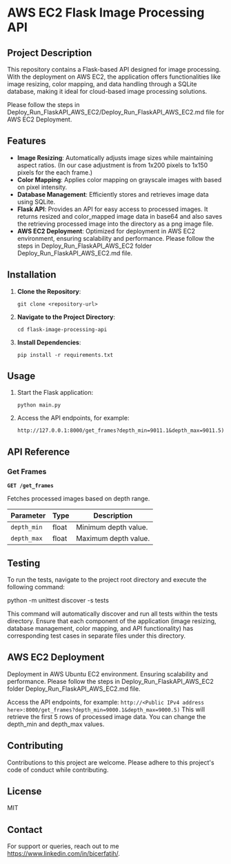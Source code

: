 # AWS EC2 Flask Image Processing API

## Project Description
This repository contains a Flask-based API designed for image processing. With the deployment on AWS EC2, the application offers functionalities like image resizing, color mapping, and data handling through a SQLite database, making it ideal for cloud-based image processing solutions.

Please follow the steps in Deploy_Run_FlaskAPI_AWS_EC2/Deploy_Run_FlaskAPI_AWS_EC2.md file for AWS EC2 Deployment.

## Features
- **Image Resizing**: Automatically adjusts image sizes while maintaining aspect ratios. (In our case adjustment is from 1x200 pixels to 1x150 pixels for the each frame.)
- **Color Mapping**: Applies color mapping on grayscale images with based on pixel intensity.
- **Database Management**: Efficiently stores and retrieves image data using SQLite.
- **Flask API**: Provides an API for easy access to processed images. It returns resized and color_mapped image data in base64 and also saves the retrieving processed image into 
the directory as a png image file. 
- **AWS EC2 Deployment**: Optimized for deployment in AWS EC2 environment, ensuring scalability and performance. Please follow the steps in Deploy_Run_FlaskAPI_AWS_EC2 folder Deploy_Run_FlaskAPI_AWS_EC2.md file.

## Installation

1. **Clone the Repository**:
    ```
    git clone <repository-url>
    ```

2. **Navigate to the Project Directory**:
    ```
    cd flask-image-processing-api
    ```

3. **Install Dependencies**:
    ```
    pip install -r requirements.txt
    ```

## Usage

1. Start the Flask application:
    ```
    python main.py
    ```

2. Access the API endpoints, for example:
    ```
    http://127.0.0.1:8000/get_frames?depth_min=9011.1&depth_max=9011.5)
    ```

## API Reference

### Get Frames

**`GET /get_frames`**

Fetches processed images based on depth range.

| Parameter   | Type    | Description                       |
|-------------|---------|-----------------------------------|
| `depth_min` | float   | Minimum depth value.              |
| `depth_max` | float   | Maximum depth value.              |

## Testing

To run the tests, navigate to the project root directory and execute the following command:

python -m unittest discover -s tests

This command will automatically discover and run all tests within the tests directory. Ensure that each component of the application (image resizing, database management, color mapping, and API functionality) has corresponding test cases in separate files under this directory.

## AWS EC2 Deployment 

Deployment in AWS Ubuntu EC2 environment. Ensuring scalability and performance. Please follow the steps in Deploy_Run_FlaskAPI_AWS_EC2 folder Deploy_Run_FlaskAPI_AWS_EC2.md file.


Access the API endpoints, for example:
    ```
    http://<Public IPv4 address here>:8000/get_frames?depth_min=9000.1&depth_max=9000.5)
    ```
This will retrieve the first 5 rows of processed image data. You can change the depth_min and depth_max values.

## Contributing

Contributions to this project are welcome. Please adhere to this project's code of conduct while contributing.

## License

MIT

## Contact
For support or queries, reach out to me https://www.linkedin.com/in/bicerfatih/.
